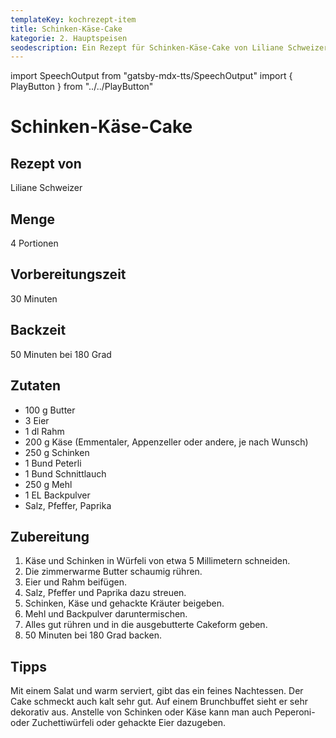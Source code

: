 ```yaml
---
templateKey: kochrezept-item
title: Schinken-Käse-Cake
kategorie: 2. Hauptspeisen
seodescription: Ein Rezept für Schinken-Käse-Cake von Liliane Schweizer.
---
```

import SpeechOutput from "gatsby-mdx-tts/SpeechOutput"
import { PlayButton } from "../../PlayButton"

<SpeechOutput id="kochrezept-liliane-schweizer-schinken-kaese-cake" customPlayButton={PlayButton}>

# Schinken-Käse-Cake

## Rezept von

Liliane Schweizer

## Menge

4 Portionen

## Vorbereitungszeit

30 Minuten

## Backzeit

50 Minuten bei 180 Grad

## Zutaten

* 100 g Butter
* 3 Eier
* 1 dl Rahm
* 200 g Käse (Emmentaler, Appenzeller oder andere, je nach Wunsch)
* 250 g Schinken
* 1 Bund Peterli  
* 1 Bund Schnittlauch
* 250 g Mehl
* 1 EL Backpulver
* Salz, Pfeffer, Paprika

## Zubereitung

1. Käse und Schinken in Würfeli von etwa 5 Millimetern schneiden.
1. Die zimmerwarme Butter schaumig rühren.
1. Eier und Rahm beifügen.
1. Salz, Pfeffer und Paprika dazu streuen.
1. Schinken, Käse und gehackte Kräuter beigeben.
1. Mehl und Backpulver daruntermischen.
1. Alles gut rühren und in die ausgebutterte Cakeform geben.
1. 50 Minuten bei 180 Grad backen.

## Tipps

Mit einem Salat  und warm serviert, gibt das ein feines Nachtessen.
Der Cake schmeckt auch kalt sehr gut. Auf einem Brunchbuffet sieht er sehr dekorativ aus.
Anstelle von Schinken oder Käse kann man auch Peperoni- oder Zuchettiwürfeli oder gehackte Eier dazugeben.

</SpeechOutput>